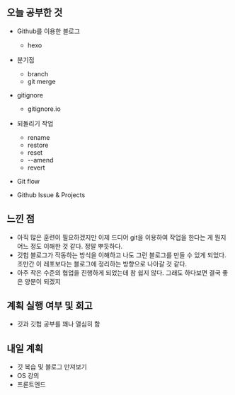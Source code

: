 ## 오늘 공부한 것

- Github를 이용한 블로그

  - hexo

- 분기점

  - branch
  - git merge

- gitignore

  - gitignore.io

- 되돌리기 작업

  - rename
  - restore
  - reset
  - --amend
  - revert

- Git flow
- Github Issue & Projects

## 느낀 점

- 아직 많은 훈련이 필요하겠지만 이제 드디어 git을 이용하여 작업을 한다는 게 뭔지 어느 정도 이해한 것 같다. 정말 뿌듯하다.
- 깃헙 블로그가 작동하는 방식을 이해하고 나도 그런 블로그를 만들 수 있게 되었다. 조만간 이 레포보다는 블로그에 정리하는 방향으로 나아갈 것 같다.
- 아주 작은 수준의 협업을 진행하게 되었는데 참 쉽지 않다. 그래도 하다보면 결국 좋은 양분이 되겠지

## 계획 실행 여부 및 회고

- 깃과 깃헙 공부를 꽤나 열심히 함

## 내일 계획

- 깃 복습 및 블로그 만져보기
- OS 강의
- 프론트엔드
